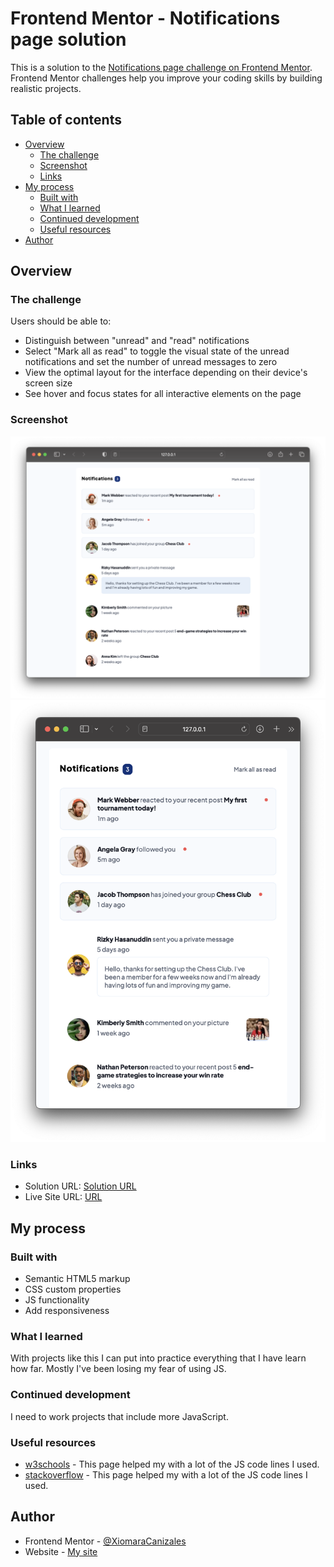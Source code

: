 # Frontend Mentor - Notifications page solution

This is a solution to the [Notifications page challenge on Frontend Mentor](https://www.frontendmentor.io/challenges/notifications-page-DqK5QAmKbC). Frontend Mentor challenges help you improve your coding skills by building realistic projects. 

## Table of contents

- [Overview](#overview)
  - [The challenge](#the-challenge)
  - [Screenshot](#screenshot)
  - [Links](#links)
- [My process](#my-process)
  - [Built with](#built-with)
  - [What I learned](#what-i-learned)
  - [Continued development](#continued-development)
  - [Useful resources](#useful-resources)
- [Author](#author)


## Overview

### The challenge

Users should be able to:

- Distinguish between "unread" and "read" notifications
- Select "Mark all as read" to toggle the visual state of the unread notifications and set the number of unread messages to zero
- View the optimal layout for the interface depending on their device's screen size
- See hover and focus states for all interactive elements on the page

### Screenshot
![Desktop View](/notifications-page-main/docs/screenshoots/desktop-view.png "Desktop View")
![Mobile View](/notifications-page-main/docs/screenshoots/mobile-view.png "Mobile View")


### Links

- Solution URL: [Solution URL](https://github.com/XiomaraCanizales/frontend-mentor-projects/tree/main/notifications-page-main)
- Live Site URL: [URL](https://xiomaracanizales.github.io/frontend-mentor-projects/notifications-page-main/docs/index.html)

## My process

### Built with

- Semantic HTML5 markup
- CSS custom properties
- JS functionality
- Add responsiveness


### What I learned

With projects like this I can put into practice everything that I have learn how far. 
Mostly I've been losing my fear of using JS. 


### Continued development

 I need to work projects that include more JavaScript.


### Useful resources

- [w3schools](https://www.w3schools.com/jsref/prop_style_display.asp) - This page helped my with a lot of the JS code lines I used.
- [stackoverflow](https://stackoverflow.com/questions/195951/how-can-i-change-an-elements-class-with-javascript) - This page helped my with a lot of the JS code lines I used.

## Author

- Frontend Mentor - [@XiomaraCanizales](https://www.frontendmentor.io/profile/XiomaraCanizales)
- Website - [My site](https://xiomaracanizales.github.io/portfolio/)